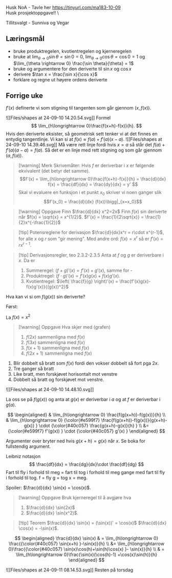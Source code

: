 Husk NoA - Tavle her https://tinyurl.com/ma183-10-09 \
Husk prosjektoppgave!! \

Tillitsvalgt - Sunniva og Vegar
## Læringsmål

- bruke produktregelen, kvotientregelen og kjerneregelen
- bruke at $\lim_{\theta \rightarrow 0}\sin \theta = \sin 0 = 0$, $\lim_{\theta \rightarrow 0}\cos \theta = \cos 0 = 1$ og $\lim_{\theta \rightarrow 0} \frac{\sin \theta}{\theta} = 1$ 
- bruke og argumentere for den deriverte til $\sin x$ og $\cos x$
- derivere $\tan x = \frac{\sin x}{\cos x}$ 
- forklare og regne ut høyere ordens deriverte 



## Forrige uke

$f'(x)$ definerte vi som stigning til tangenten som går gjennom $(x,f(x))$.

![[Files/shapes at 24-09-10 14.20.54.svg]]
Formel
$$
\lim_{h\longrightarrow  0}\frac{f(x+h)-f(x)}{h}.
$$
Hvis den deriverte eksister, så geometrisk sett tenker vi at det finnes en entydig tangentlinje. Vi kan si at 
$f(x) \approx f(a)+f'(a)(x-a)$.
![[Files/shapes at 24-09-10 14.39.46.svg]]
Må være rett linje fordi hvis $x=a$ så står det $f(a)+f'(a)(a-a) = f(a)$. Så det er en linje med rett stigning og som går gjennom $(a,f(a))$. 

> [!warning] Merk 
> Skrivemåter:
> Hvis $f$ er deriverbar i $x$ er følgende ekvivalent (det betyr det samme). 
> $$f'(x) = \lim_{h\longrightarrow  0}\frac{f(x+h)-f(x)}{h} = \frac{d}{dx} f(x) = \frac{df}{dx} = \frac{dy}{dx} = y' $$
> Skal vi evaluere en funksjon i et punkt $x_0$ skriver vi noen ganger slik
> $$f'(x_0) = \frac{d}{dx} (f(x))\bigg|_{x=x_0}$$

> [!warning] Oppgave 
> Finn
> $\frac{d}{dx} x^2=2x$
> Finn $f(x)$ sin deriverte når $f(x) = \sqrt{x} = x^{1/2}$. $f'(x) = \frac{1}{2\sqrt{x}} = \frac{1}{2}x^{-\frac{1}{2}}$ 

> [!tip] Potensreglene for derivasjon
> $\frac{d}{dx}x^r =  r\cdot x^{r-1}$,
>for alle $x$ og $r$ som "gir mening".
>Med andre ord: $f(x) = x^r$ så er $f'(x) = rx^{r-1}$. 

> [!tip] Derivasjonsregler, teo 2.3.2-2.3.5
> Anta at $f$ og $g$ er deriverbare i $x$. Da er
> 1. Summeregel: $(f+g)'(x) = f'(x)+g'(x)$, samme for -
> 2. Produktregel: $(f \cdot g)'(x) = f'(x)g(x)+f(x)g'(x)$. 
> 3. Kvotientregel: $\left( \frac{f}{g} \right)'(x) = \frac{f'(x)g(x)-f(x)g'(x)}{(g(x))^2}$

Hva kan vi si om $f(g(x))$ sin deriverte? 

Først:

La $f(x) = x^2$

> [!warning] Oppgave 
> Hva skjer med (grafen)
> 1. $f(2x)$ sammenligna med $f(x)$
> 2. $f(3x)$ sammenligna med $f(x)$
> 3. $f(x+1)$ sammenligna med $f(x)$
> 4. $f(2x+1)$ sammenligna med $f(x)$

1. Blir dobbelt så bratt som $f(x)$ fordi den vokser dobbelt så fort pga $2x$. 
2. Tre ganger så bratt
3. Like bratt, men forskjøvet horisontalt mot venstre
4. Dobbelt så bratt og forskjøvet mot venstre. 

![[Files/shapes at 24-09-10 14.48.10.svg]]

La oss se på $f(g(x))$ og anta at $g(x)$ er deriverbar i $a$ og at $f$ er deriverbar i $g(a)$. 

$$
\begin{aligned} 
  & \lim_{h\longrightarrow  0} \frac{f(g(x+h))-f(g(x))}{h} \\ & \lim_{h\longrightarrow  0} {\color{#e599f7} \frac{f(g(x+h))-f(g(x))}{g(x+h)-g(x)} } \cdot {\color{#40c057} \frac{g(x+h)-g(x)}{h}  } \\ &= {\color{#e599f7} f'(g(x)) } \cdot {\color{#40c057} g'(x) }
\end{aligned} 
$$

Argumenter over bryter ned hvis $g(x+h) = g(x)$ når $x$. Se boka for fullstendig argument.

Leibniz notasjon
$$
\frac{df}{dx} = \frac{dg}{dx}\cdot \frac{df}{dg}
$$
Fart til fly i forhold til meg = fart til tog i forhold til meg gange med fart til fly i forhold til tog. 
f = fly
g = tog
x = meg. 

Spoiler: $\frac{d}{dx} \sin(x) = \cos(x)$.
> [!warning] Oppgave 
> Bruk kjerneregel til å avgjøre hva
> 1. $\frac{d}{dx} \sin(2x)$
> 2. $\frac{d}{dx} \sin(x^2)$.



> [!tip] Teorem
> $\frac{d}{dx} \sin(x) = (\sin(x))' = \cos(x)$
> $\frac{d}{dx} \cos(x) = -\sin(x)$.
> 

$$
\begin{aligned} 
  \frac{d}{dx} \sin(x) & = \lim_{h\longrightarrow  0} \frac{{\color{#40c057} \sin(x+h) }-\sin(x)}{h} \\ &= \lim_{h\longrightarrow  0}\frac{{\color{#40c057} \sin(x)\cos(h)+\sin(h)\cos(x)  }- \sin(x)}{h} \\
  & = \lim_{h\longrightarrow  0}\frac{\sin(x)(\cos(h)-1) +\cos(x)\sin(h)}{h}
\end{aligned} 
$$

![[Files/shapes at 24-09-11 08.14.53.svg]]
Resten på torsdag
